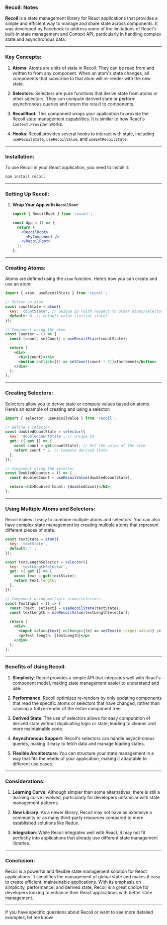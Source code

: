 ### **Recoil**: Notes

**Recoil** is a state management library for React applications that provides a simple and efficient way to manage and share state across components. It was developed by Facebook to address some of the limitations of React's built-in state management and Context API, particularly in handling complex state and asynchronous data.

---

### **Key Concepts**:

1. **Atoms**: Atoms are units of state in Recoil. They can be read from and written to from any component. When an atom's state changes, all components that subscribe to that atom will re-render with the new state.

2. **Selectors**: Selectors are pure functions that derive state from atoms or other selectors. They can compute derived state or perform asynchronous queries and return the result to components.

3. **RecoilRoot**: This component wraps your application to provide the Recoil state management capabilities. It is similar to how React's `Context.Provider` works.

4. **Hooks**: Recoil provides several hooks to interact with state, including `useRecoilState`, `useRecoilValue`, and `useSetRecoilState`.

---

### **Installation**:

To use Recoil in your React application, you need to install it:

```bash
npm install recoil
```

---

### **Setting Up Recoil**:

1. **Wrap Your App with `RecoilRoot`**:
   ```jsx
   import { RecoilRoot } from 'recoil';

   const App = () => {
     return (
       <RecoilRoot>
         <MyComponent />
       </RecoilRoot>
     );
   };
   ```

---

### **Creating Atoms**:

Atoms are defined using the `atom` function. Here’s how you can create and use an atom:

```jsx
import { atom, useRecoilState } from 'recoil';

// Define an atom
const countState = atom({
  key: 'countState', // unique ID (with respect to other atoms/selectors)
  default: 0, // default value (initial state)
});

// Component using the atom
const Counter = () => {
  const [count, setCount] = useRecoilState(countState);

  return (
    <div>
      <h1>{count}</h1>
      <button onClick={() => setCount(count + 1)}>Increment</button>
    </div>
  );
};
```

---

### **Creating Selectors**:

Selectors allow you to derive state or compute values based on atoms. Here’s an example of creating and using a selector:

```jsx
import { selector, useRecoilValue } from 'recoil';

// Define a selector
const doubledCountState = selector({
  key: 'doubledCountState', // unique ID
  get: ({ get }) => {
    const count = get(countState); // Get the value of the atom
    return count * 2; // Compute derived state
  },
});

// Component using the selector
const DoubledCounter = () => {
  const doubledCount = useRecoilValue(doubledCountState);

  return <h2>Doubled Count: {doubledCount}</h2>;
};
```

---

### **Using Multiple Atoms and Selectors**:

Recoil makes it easy to combine multiple atoms and selectors. You can also have complex state management by creating multiple atoms that represent different pieces of state.

```jsx
const textState = atom({
  key: 'textState',
  default: '',
});

const textLengthSelector = selector({
  key: 'textLengthSelector',
  get: ({ get }) => {
    const text = get(textState);
    return text.length;
  },
});

// Component using multiple atoms/selectors
const TextInput = () => {
  const [text, setText] = useRecoilState(textState);
  const textLength = useRecoilValue(textLengthSelector);

  return (
    <div>
      <input value={text} onChange={(e) => setText(e.target.value)} />
      <p>Text length: {textLength}</p>
    </div>
  );
};
```

---

### **Benefits of Using Recoil**:

1. **Simplicity**: Recoil provides a simple API that integrates well with React's component model, making state management easier to understand and use.

2. **Performance**: Recoil optimizes re-renders by only updating components that read the specific atoms or selectors that have changed, rather than causing a full re-render of the entire component tree.

3. **Derived State**: The use of selectors allows for easy computation of derived state without duplicating logic or state, leading to cleaner and more maintainable code.

4. **Asynchronous Support**: Recoil's selectors can handle asynchronous queries, making it easy to fetch data and manage loading states.

5. **Flexible Architecture**: You can structure your state management in a way that fits the needs of your application, making it adaptable to different use cases.

---

### **Considerations**:

1. **Learning Curve**: Although simpler than some alternatives, there is still a learning curve involved, particularly for developers unfamiliar with state management patterns.

2. **New Library**: As a newer library, Recoil may not have as extensive a community or as many third-party resources compared to more established solutions like Redux.

3. **Integration**: While Recoil integrates well with React, it may not fit perfectly into applications that already use different state management libraries.

---

### **Conclusion**:
Recoil is a powerful and flexible state management solution for React applications. It simplifies the management of global state and makes it easy to create efficient, maintainable applications. With its emphasis on simplicity, performance, and derived state, Recoil is a great choice for developers looking to enhance their React applications with better state management.

---

If you have specific questions about Recoil or want to see more detailed examples, let me know!